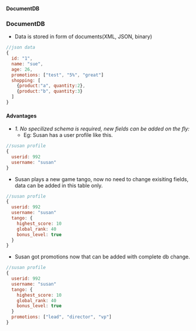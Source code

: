 **DocumentDB**

### DocumentDB
- Data is stored in form of documents(XML, JSON, binary)
```js
//json data
{
  id: "1",
  name: "sue",
  age: 26,
  promotions: ["test", "5%", "great"]
  shopping: [
    {product:"a", quantity:2},
    {product:"b", quantity:3}
  ]
}
```
#### Advantages
- _1. No specilized schema is required, new fields can be added on the fly:_ 
  - Eg: Susan has a user profile like this.
```js
//susan profile
{
  userid: 992
  username: "susan"
}
```
  - Susan plays a new game tango, now no need to change exisiting fields, data can be added in this table only.
```js
//susan profile
{
  userid: 992
  username: "susan"
  tango: {
    highest_score: 10
    global_rank: 40
    bonus_level: true
  }
}
```
  - Susan got promotions now that can be added with complete db change.
```js
//susan profile
{
  userid: 992
  username: "susan"
  tango: {
    highest_score: 10
    global_rank: 40
    bonus_level: true
  }
  promotions: ["lead", "director", "vp"]
}
```
